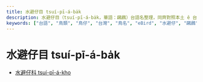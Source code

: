 ```yaml
---
title: 水避仔目 tsuí-pī-á-ba̍k
description: 水避仔目（tsuí-pī-á-ba̍k，華語：鸊鷉）台語名整理，同齊對照本土 ê 台語號名、鳥仔特徵、英語、日語、華語翻譯，嘛有物種 ê eBird 網址，予未來 ê 物種命名參考。
keywords: ["台語", "鳥類", "鳥仔", "台灣", "鳥名", "eBird", "水避仔", "鸊鷉"]
---
```


# 水避仔目 tsuí-pī-á-ba̍k

- [水避仔科 tsuí-pī-á-kho](./podicipedidae.md)
